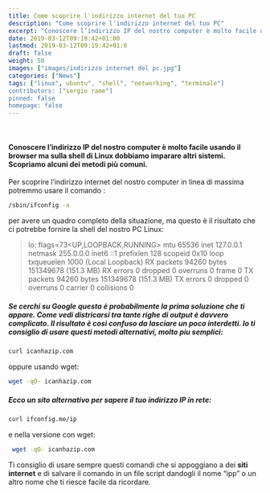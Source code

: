 ```yaml
---
title: Come scoprire l'indirizzo internet del tuo PC
description: "Come scoprire l'indirizzo internet del tuo PC"
excerpt: "Conoscere l’indirizzo IP del nostro computer è molto facile usando il browser ma sulla shell di Linux dobbiamo imparare altri sistemi. Scopriamo alcuni dei metodi più comuni ... "
date: 2019-03-12T09:19:42+01:00
lastmod: 2019-03-12T09:19:42+01:0
draft: false
weight: 50
images: ["images/indirizzo internet del pc.jpg"]
categories: ["News"]
tags: ["linux", ubuntu", "shell", "networking", "terminale"]
contributors: ["sergio rame"]
pinned: false
homepage: false
---
```


<br>

#### Conoscere l&#8217;indirizzo IP del nostro computer è molto facile usando il browser ma sulla shell di Linux dobbiamo imparare altri sistemi. Scopriamo alcuni dei metodi più comuni.
  
Per scoprire l’indirizzo internet del nostro computer in linea di massima potremmo usare il comando :
  
```bash
/sbin/ifconfig -a
```
  
per avere un quadro completo della situazione, ma questo è il risultato che ci potrebbe fornire la shell del nostro PC Linux:
  
> lo: flags=73<UP,LOOPBACK,RUNNING>  mtu 65536
        inet 127.0.0.1  netmask 255.0.0.0
        inet6 ::1  prefixlen 128  scopeid 0x10<host>
        loop  txqueuelen 1000  (Local Loopback)
        RX packets 94260  bytes 151349678 (151.3 MB)
        RX errors 0  dropped 0  overruns 0  frame 0
        TX packets 94260  bytes 151349678 (151.3 MB)
        TX errors 0  dropped 0 overruns 0  carrier 0  collisions 0

##### Se cerchi su Google questa è probabilmente la prima soluzione che ti appare.  Come vedi districarsi tra tante righe di output è davvero complicato. Il risultato è così confuso da lasciare un poco interdetti. Io ti consiglio di usare questi metodi alternativi, molto piu semplici:
  
```bash
curl icanhazip.com
```

oppure usando wget:

```bash
wget -qO- icanhazip.com
```

##### Ecco un sito alternativo per sapere il tuo indirizzo IP in rete:
  
```bash
curl ifconfig.me/ip
```

e nella versione con wget:
  
```bash
 wget -qO- icanhazip.com
```

Ti consiglio di usare sempre questi comandi che si appoggiano a dei <strong>siti internet</strong> e di salvare il comando in un file script dandogli il nome “ipp” o un altro nome che ti riesce facile da ricordare.

